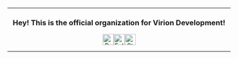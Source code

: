 <hr>
<div align="center">
  <h3>Hey! This is the official organization for Virion Development!</h3>
  <p>
    <div style="display: flex; justify-content: center; align-items: center;">
      <img height="25" src="https://hits.seeyoufarm.com/api/count/incr/badge.svg?url=https%3A%2F%2Fgithub.com%2FVirion-Development&count_bg=%23FF4655&title_bg=%23555555&icon=github.svg&icon_color=%23E7E7E7&title=PROFILE+VIEWS&edge_flat=true" alt="Profile Views"/>
      <img height="25" src="https://img.shields.io/github/followers/Virion-Development?color=ff4655&style=for-the-badge&logo=github&label=Followers" alt="Followers"/>
      <img height="25" src="https://img.shields.io/github/stars/Virion-Development?color=ff4655&style=for-the-badge&logo=github&label=Stars" alt="Stars"/>
    </div>
  </p>
</div>
<hr>

